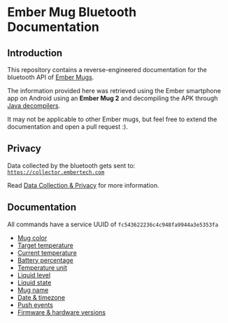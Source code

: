 # Ember Mug Bluetooth Documentation

## Introduction

This repository contains a reverse-engineered documentation for the bluetooth API of [Ember Mugs](https://ember.com/).

The information provided here was retrieved using the Ember smartphone app on Android using an **Ember Mug 2** and decompiling the APK through [Java decompilers](http://www.javadecompilers.com/apk).

It may not be applicable to other Ember mugs, but feel free to extend the documentation and open a pull request :).

## Privacy

Data collected by the bluetooth gets sent to: [`https://collector.embertech.com`](https://collector.embertech.com)

Read [Data Collection & Privacy](./data-collection.md) for more information.

## Documentation

All commands have a service UUID of `fc543622236c4c948fa9944a3e5353fa`

* [Mug color](./docs/mug-color.md)
* [Target temperature](./docs/target-temp.md)
* [Current temperature](./docs/current-temp.md)
* [Battery percentage](./docs/battery.md)
* [Temperature unit](./docs/temperature-unit.md)
* [Liquid level](./docs/liquid-level.md)
* [Liquid state](./docs/liquid-state.md)
* [Mug name](./docs/mug-name.md)
* [Date & timezone](./docs/time-date-zone.md)
* [Push events](./docs/push-events.md)
* [Firmware & hardware versions](./docs/push-events.md)


